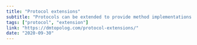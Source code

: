 ```yaml
---
title: "Protocol extensions"
subtitle: "Protocols can be extended to provide method implementations to conforming types, allowing us to define behavior on protocols themselves, rather than in each type's conformance. In this post, Dmitrii Ivanov looks at how protocol extensions are used to add default implementations and additional functionality."
tags: ["protocol", "extension"]
link: "https://dmtopolog.com/protocol-extensions/"
date: "2020-09-30"
---
```

